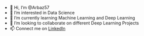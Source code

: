 - 👋 Hi, I’m @Arbaz57
- 👀 I’m interested in Data Science 
- 🌱 I’m currently learning Machine Learning and Deep Learning
- 💞️ I’m looking to collaborate on different Deep Learning Projects
- 📫 Connect me on [LinkedIn](linkedin.com/in/arbaz57)

<!---
Arbaz57/Arbaz57 is a ✨ special ✨ repository because its `README.md` (this file) appears on your GitHub profile.
You can click the Preview link to take a look at your changes.
--->
